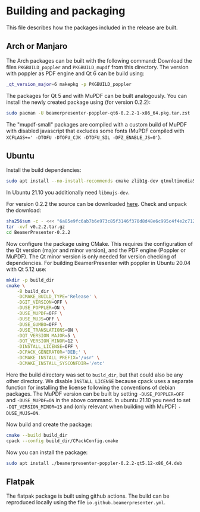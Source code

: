 # Building and packaging
This file describes how the packages included in the release are built.


## Arch or Manjaro
The Arch packages can be built with the following command:
Download the files `PKGBUILD_poppler` and `PKGBUILD_mupdf` from this directory.
The version with poppler as PDF engine and Qt 6 can be build using:
```sh
_qt_version_major=6 makepkg -p PKGBUILD_poppler
```
The packages for Qt 5 and with MuPDF can be built analogously.
You can install the newly created package using (for version 0.2.2):
```sh
sudo pacman -U beamerpresenter-poppler-qt6-0.2.2-1-x86_64.pkg.tar.zst
```
The "mupdf-small" packages are compiled with a custom build of MuPDF with disabled javascript that excludes some fonts (MuPDF compiled with `XCFLAGS+=' -DTOFU -DTOFU_CJK -DTOFU_SIL -DFZ_ENABLE_JS=0'`).


## Ubuntu
Install the build dependencies:
```sh
sudo apt install --no-install-recommends cmake zlib1g-dev qtmultimedia5-dev qttools5-dev libpoppler-qt5-dev libmupdf-dev libfreetype-dev libharfbuzz-dev libjpeg-dev libopenjp2-7-dev libjbig2dec0-dev
```
In Ubuntu 21.10 you additionally need `libmujs-dev`.

For version 0.2.2 the source can be downloaded [here](https://github.com/stiglers-eponym/BeamerPresenter/archive/refs/tags/v0.2.2.tar.gz).
Check and unpack the download:
```sh
sha256sum -c - <<< "6a85e9fc6ab7b6e973c85f3146f370d8d48e6c995c4f4e2c712a8e73f8490707 v0.2.2.tar.gz"
tar -xvf v0.2.2.tar.gz
cd BeamerPresenter-0.2.2
```

Now configure the package using CMake. This requires the configuration of the Qt version (major and minor version), and the PDF engine (Poppler or MuPDF). The Qt minor version is only needed for version checking of dependencies.
For building BeamerPresenter with poppler in Ubuntu 20.04 with Qt 5.12 use:
```sh
mkdir -p build_dir
cmake \
    -B build_dir \
    -DCMAKE_BUILD_TYPE='Release' \
    -DGIT_VERSION=OFF \
    -DUSE_POPPLER=ON \
    -DUSE_MUPDF=OFF \
    -DUSE_MUJS=OFF \
    -DUSE_GUMBO=OFF \
    -DUSE_TRANSLATIONS=ON \
    -DQT_VERSION_MAJOR=5 \
    -DQT_VERSION_MINOR=12 \
    -DINSTALL_LICENSE=OFF \
    -DCPACK_GENERATOR='DEB;' \
    -DCMAKE_INSTALL_PREFIX='/usr' \
    -DCMAKE_INSTALL_SYSCONFDIR='/etc'
```
Here the build directory was set to `build_dir`, but that could also be any other directory.
We disable `INSTALL_LICENSE` because cpack uses a separate function for installing the license following the conventions of debian packages.
The MuPDF version can be built by setting `-DUSE_POPPLER=OFF` and `-DUSE_MUPDF=ON` in the above command.
In ubuntu 21.10 you need to set `-DQT_VERSION_MINOR=15` and (only relevant when building with MuPDF) `-DUSE_MUJS=ON`.

Now build and create the package:
```sh
cmake --build build_dir
cpack --config build_dir/CPackConfig.cmake
```

Now you can install the package:
```sh
sudo apt install ./beamerpresenter-poppler-0.2.2-qt5.12-x86_64.deb
```


## Flatpak
The flatpak package is built using github actions. The build can be reproduced locally using the file `io.github.beamerpresenter.yml`.
